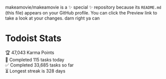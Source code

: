 makeamovie/makeamovie is a ✨ special ✨ repository because its `README.md` (this file) appears on your GitHub profile.
You can click the Preview link to take a look at your changes. darn right ya can

# Todoist Stats

<!-- TODO-IST:START -->
🏆  47,043 Karma Points           
🌸  Completed 115 tasks today           
✅  Completed 33,685 tasks so far           
⏳  Longest streak is 328 days
<!-- TODO-IST:END -->